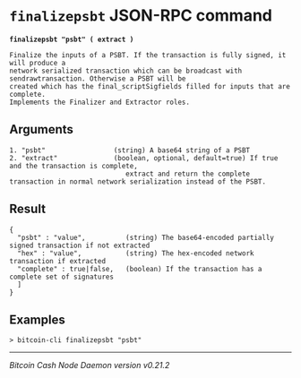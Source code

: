 `finalizepsbt` JSON-RPC command
===============================

**`finalizepsbt "psbt" ( extract )`**

```
Finalize the inputs of a PSBT. If the transaction is fully signed, it will produce a
network serialized transaction which can be broadcast with sendrawtransaction. Otherwise a PSBT will be
created which has the final_scriptSigfields filled for inputs that are complete.
Implements the Finalizer and Extractor roles.
```

Arguments
---------

```
1. "psbt"                 (string) A base64 string of a PSBT
2. "extract"              (boolean, optional, default=true) If true and the transaction is complete, 
                             extract and return the complete transaction in normal network serialization instead of the PSBT.
```

Result
------

```
{
  "psbt" : "value",          (string) The base64-encoded partially signed transaction if not extracted
  "hex" : "value",           (string) The hex-encoded network transaction if extracted
  "complete" : true|false,   (boolean) If the transaction has a complete set of signatures
  ]
}
```

Examples
--------

```
> bitcoin-cli finalizepsbt "psbt"
```

***

*Bitcoin Cash Node Daemon version v0.21.2*
